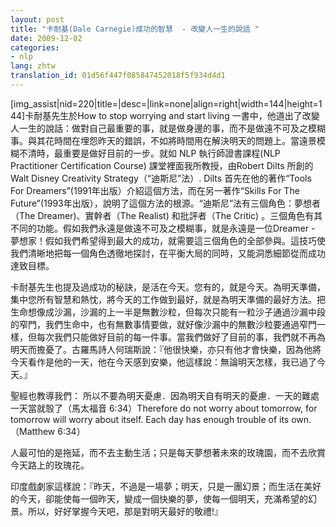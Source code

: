 ```yaml
---
layout: post
title: "卡耐基(Dale Carnegie)成功的智慧  - 改變人一生的說話 "
date: 2009-12-02
categories:
- nlp
lang: zhtw
translation_id: 01d56f447f085847452018f5f934d4d1
---
```

<!--break-->
<p>[img_assist|nid=220|title=|desc=|link=none|align=right|width=144|height=144]卡耐基先生於How to stop worrying and start living 一書中，他道出了改變人一生的說話：做對自己最重要的事，就是做身邊的事，而不是做遠不可及之模糊事。與其花時間在埋怨昨天的錯誤，不如將時間用在解決明天的問題上。當遠景模糊不清時，最重要是做好目前的一步。就如 NLP 執行師證書課程(NLP Practitioner Certification Course) 課堂裡面我所教授，由Robert Dilts 所創的 Walt Disney Creativity Strategy（“迪斯尼”法）. Dilts 首先在他的著作“Tools For Dreamers”(1991年出版）介紹這個方法，而在另一著作“Skills For The Future”(1993年出版），說明了這個方法的根源。“迪斯尼”法有三個角色：夢想者（The Dreamer)、實幹者（The Realist) 和批評者（The Critic) 。三個角色有其不同的功能。假如我們永遠是做遠不可及之模糊事，就是永遠是一位Dreamer - 夢想家！假如我們希望得到最大的成功，就需要這三個角色的全部參與。這技巧使我們清晰地把每一個角色透徹地探討，在平衡大局的同時，又能洞悉細節從而成功達致目標。</p>

<p>卡耐基先生也提及過成功的秘訣，是活在今天。您有的，就是今天。為明天準備，集中您所有智慧和熱忱，將今天的工作做到最好，就是為明天準備的最好方法。把生命想像成沙漏，沙漏的上一半是無數沙粒，但每次只能有一粒沙子通過沙漏中段的窄門，我們生命中，也有無數事情要做，就好像沙漏中的無數沙粒要通過窄門一樣，但每次我們只能做好目前的每一件事。當我們做好了目前的事，我們就不再為明天而擔憂了。古羅馬詩人何瑞斯說：『他很快樂，亦只有他才會快樂，因為他將今天看作是他的一天，他在今天感到安樂，他這樣說：無論明天怎樣，我已過了今天。』</p>
<p> 聖經也教導我們： 所以不要為明天憂慮．因為明天自有明天的憂慮．一天的難處一天當就彀了（馬太福音 6:34）Therefore do not worry about tomorrow, for tomorrow will worry about itself. Each day has enough trouble of its own. （Matthew 6:34）</p>

<p>人最可怕的是拖延，而不去主動生活；只是每天夢想著未來的玫瑰園，而不去欣賞今天路上的玫瑰花。 </p>

<p>印度戲劇家這樣說：『昨天，不過是一場夢；明天，只是一團幻景；而生活在美好的今天，卻能使每一個昨天，變成一個快樂的夢，使每一個明天，充滿希望的幻景。所以，好好掌握今天吧，那是對明天最好的敬禮!』</p>
